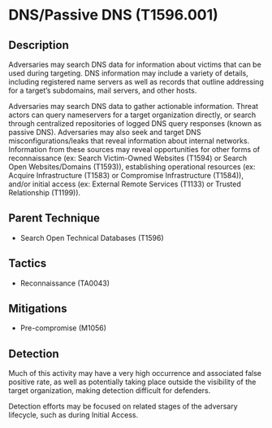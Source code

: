 # DNS/Passive DNS (T1596.001)

## Description
Adversaries may search DNS data for information about victims that can be used during targeting. DNS information may include a variety of details, including registered name servers as well as records that outline addressing for a target’s subdomains, mail servers, and other hosts.

Adversaries may search DNS data to gather actionable information. Threat actors can query nameservers for a target organization directly, or search through centralized repositories of logged DNS query responses (known as passive DNS). Adversaries may also seek and target DNS misconfigurations/leaks that reveal information about internal networks. Information from these sources may reveal opportunities for other forms of reconnaissance (ex: Search Victim-Owned Websites (T1594) or Search Open Websites/Domains (T1593)), establishing operational resources (ex: Acquire Infrastructure (T1583) or Compromise Infrastructure (T1584)), and/or initial access (ex: External Remote Services (T1133) or Trusted Relationship (T1199)).

## Parent Technique
- Search Open Technical Databases (T1596)

## Tactics
- Reconnaissance (TA0043)

## Mitigations
- Pre-compromise (M1056)

## Detection
Much of this activity may have a very high occurrence and associated false positive rate, as well as potentially taking place outside the visibility of the target organization, making detection difficult for defenders.

Detection efforts may be focused on related stages of the adversary lifecycle, such as during Initial Access.

